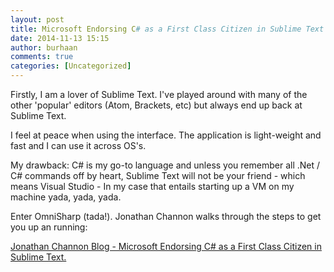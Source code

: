 ```yaml
---
layout: post
title: Microsoft Endorsing C# as a First Class Citizen in Sublime Text
date: 2014-11-13 15:15
author: burhaan
comments: true
categories: [Uncategorized]
---
```

Firstly, I am a lover of Sublime Text. I've played around with many of the other 'popular' editors (Atom, Brackets, etc) but always end up back at Sublime Text.

I feel at peace when using the interface. The application is light-weight and fast and I can use it across OS's.

My drawback: C# is my go-to language and unless you remember all .Net / C# commands off by heart, Sublime Text will not be your friend - which means Visual Studio - In my case that entails starting up a VM on my machine yada, yada, yada.

Enter OmniSharp (tada!). Jonathan Channon walks through the steps to get you up an running:

<a title="Essential Sublime Text Plugins | CSS-Diary" href="http://blog.jonathanchannon.com/2014/11/12/csharp-first-class-citizen-sublime-text/" target="_blank">Jonathan Channon Blog - Microsoft Endorsing C# as a First Class Citizen in Sublime Text.</a>
